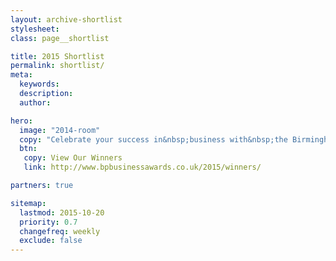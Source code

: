 ```yaml
---
layout: archive-shortlist
stylesheet:
class: page__shortlist

title: 2015 Shortlist
permalink: shortlist/
meta:
  keywords:
  description:
  author:

hero:
  image: "2014-room"
  copy: "Celebrate your success in&nbsp;business with&nbsp;the Birmingham&nbsp;Post"
  btn:
   copy: View Our Winners
   link: http://www.bpbusinessawards.co.uk/2015/winners/

partners: true

sitemap:
  lastmod: 2015-10-20
  priority: 0.7
  changefreq: weekly
  exclude: false
---
```

